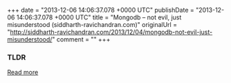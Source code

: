 +++
date = "2013-12-06 14:06:37.078 +0000 UTC"
publishDate = "2013-12-06 14:06:37.078 +0000 UTC"
title = "Mongodb – not evil, just misunderstood (siddharth-ravichandran.com)"
originalUrl = "http://siddharth-ravichandran.com/2013/12/04/mongodb-not-evil-just-misunderstood/"
comment = ""
+++

### TLDR



[Read more](http://siddharth-ravichandran.com/2013/12/04/mongodb-not-evil-just-misunderstood/)
